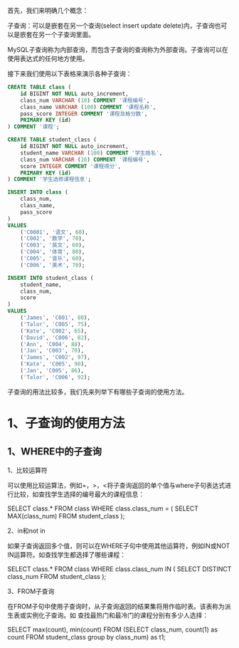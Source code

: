 













首先，我们来明确几个概念：

子查询：可以是嵌套在另一个查询(select insert update delete)内，子查询也可以是嵌套在另一个子查询里面。

MySQL子查询称为内部查询，而包含子查询的查询称为外部查询。子查询可以在使用表达式的任何地方使用。

接下来我们使用以下表格来演示各种子查询：

```sql
CREATE TABLE class (
	id BIGINT NOT NULL auto_increment,
	class_num VARCHAR (10) COMMENT '课程编号',
	class_name VARCHAR (100) COMMENT '课程名称',
	pass_score INTEGER COMMENT '课程及格分数',
	PRIMARY KEY (id)
) COMMENT '课程';

CREATE TABLE student_class (
	id BIGINT NOT NULL auto_increment,
	student_name VARCHAR (100) COMMENT '学生姓名',
	class_num VARCHAR (10) COMMENT '课程编号',
	score INTEGER COMMENT '课程得分',
	PRIMARY KEY (id)
) COMMENT '学生选修课程信息';

INSERT INTO class (
	class_num,
	class_name,
	pass_score
)
VALUES
	('C0001', '语文', 60),
	('C002', '数学', 70),
	('C003', '英文', 60),
	('C004', '体育', 80),
	('C005', '音乐', 60),
	('C006', '美术', 70);

INSERT INTO student_class (
	student_name,
	class_num,
	score
)
VALUES
	('James', 'C001', 80),
	('Talor', 'C005', 75),
	('Kate', 'C002', 65),
	('David', 'C006', 82),
	('Ann', 'C004', 88),
	('Jan', 'C003', 70),
	('James', 'C002', 97),
	('Kate', 'C005', 90),
	('Jan', 'C005', 86),
	('Talor', 'C006', 92);
```

子查询的用法比较多，我们先来列举下有哪些子查询的使用方法。

# 1、子查询的使用方法

## 1、WHERE中的子查询

1、比较运算符

可以使用比较运算法，例如=，>，<将子查询返回的单个值与where子句表达式进行比较，如查找学生选择的编号最大的课程信息：

SELECT class.* FROM class WHERE class.class_num = ( SELECT MAX(class_num) FROM student_class );

2、in和not in

如果子查询返回多个值，则可以在WHERE子句中使用其他运算符，例如IN或NOT IN运算符。如查找学生都选择了哪些课程：

SELECT class.* FROM class WHERE class.class_num IN ( SELECT DISTINCT class_num FROM student_class );

3、FROM子查询

在FROM子句中使用子查询时，从子查询返回的结果集将用作临时表。该表称为派生表或实例化子查询。如 查找最热门和最冷门的课程分别有多少人选择：

SELECT max(count), min(count) FROM (SELECT class_num, count(1) as count FROM student_class group by class_num) as t1;










